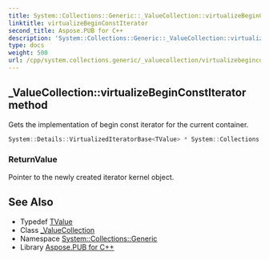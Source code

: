 ```yaml
---
title: System::Collections::Generic::_ValueCollection::virtualizeBeginConstIterator method
linktitle: virtualizeBeginConstIterator
second_title: Aspose.PUB for C++
description: 'System::Collections::Generic::_ValueCollection::virtualizeBeginConstIterator method. Gets the implementation of begin const iterator for the current container in C++.'
type: docs
weight: 500
url: /cpp/system.collections.generic/_valuecollection/virtualizebeginconstiterator/
---
```

## _ValueCollection::virtualizeBeginConstIterator method


Gets the implementation of begin const iterator for the current container.

```cpp
System::Details::VirtualizedIteratorBase<TValue> * System::Collections::Generic::_ValueCollection<Dict>::virtualizeBeginConstIterator() const override
```


### ReturnValue

Pointer to the newly created iterator kernel object.

## See Also

* Typedef [TValue](../tvalue/)
* Class [_ValueCollection](../)
* Namespace [System::Collections::Generic](../../)
* Library [Aspose.PUB for C++](../../../)
